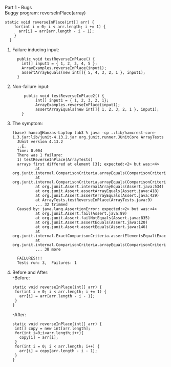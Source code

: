 Part 1 - Bugs    
Buggy program: reverseInPlace(array)   
```
static void reverseInPlace(int[] arr) {
    for(int i = 0; i < arr.length; i += 1) {
      arr[i] = arr[arr.length - i - 1];
    }
  }
```    
1. Failure inducing input:
   ```
     public void testReverseInPlace() {
       int[] input1 = { 1, 2, 3, 4, 5 };
       ArrayExamples.reverseInPlace(input1);
       assertArrayEquals(new int[]{ 5, 4, 3, 2, 1 }, input1);
     }

2. Non-failure input:
   ```
        public void testReverseInPlace2() {
             int[] input1 = { 1, 2, 3, 2, 1};
             ArrayExamples.reverseInPlace(input1);
             assertArrayEquals(new int[]{ 1, 2, 3, 2, 1 }, input1);
	   }
3. The symptom:
   ```
   (base) hamza@Hamzas-Laptop lab3 % java -cp .:lib/hamcrest-core-1.3.jar:lib/junit-4.13.2.jar org.junit.runner.JUnitCore ArrayTests
     JUnit version 4.13.2
     ..E.
     Time: 0.004
     There was 1 failure:
     1) testReverseInPlace(ArrayTests)
     arrays first differed at element [3]; expected:<2> but was:<4>
             at org.junit.internal.ComparisonCriteria.arrayEquals(ComparisonCriteria.java:78)
             at org.junit.internal.ComparisonCriteria.arrayEquals(ComparisonCriteria.java:28)
             at org.junit.Assert.internalArrayEquals(Assert.java:534)
             at org.junit.Assert.assertArrayEquals(Assert.java:418)
             at org.junit.Assert.assertArrayEquals(Assert.java:429)
             at ArrayTests.testReverseInPlace(ArrayTests.java:9)
             ... 32 trimmed
     Caused by: java.lang.AssertionError: expected:<2> but was:<4>
             at org.junit.Assert.fail(Assert.java:89)
             at org.junit.Assert.failNotEquals(Assert.java:835)
             at org.junit.Assert.assertEquals(Assert.java:120)
             at org.junit.Assert.assertEquals(Assert.java:146)
             at org.junit.internal.ExactComparisonCriteria.assertElementsEqual(ExactComparisonCriteria.java:8)
             at org.junit.internal.ComparisonCriteria.arrayEquals(ComparisonCriteria.java:76)
             ... 38 more
     
     FAILURES!!!
     Tests run: 3,  Failures: 1
     ```
4. Before and After:      
   -Before:    
   ```
   static void reverseInPlace(int[] arr) {
    for(int i = 0; i < arr.length; i += 1) {
      arr[i] = arr[arr.length - i - 1];
    }
   }
   ```
   -After:
   ```
   static void reverseInPlace(int[] arr) {
    int[] copy = new int[arr.length];
    for(int i=0;i<arr.length;i++){
      copy[i] = arr[i];
    }
    for(int i = 0; i < arr.length; i++) {
      arr[i] = copy[arr.length - i - 1];
    }
   }
   ```
